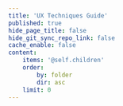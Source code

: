 ```yaml
---
title: 'UX Techniques Guide'
published: true
hide_page_title: false
hide_git_sync_repo_link: false
cache_enable: false
content:
    items: '@self.children'
    order:
        by: folder
        dir: asc
    limit: 0 
---
```

